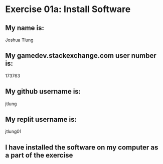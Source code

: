 # Exercise 01a: Install Software

## My name is:
Joshua Tlung

## My gamedev.stackexchange.com user number is:
173763

## My github username is:
jtlung

## My replit username is:
jtlung01

## I have installed the software on my computer as a part of the exercise
